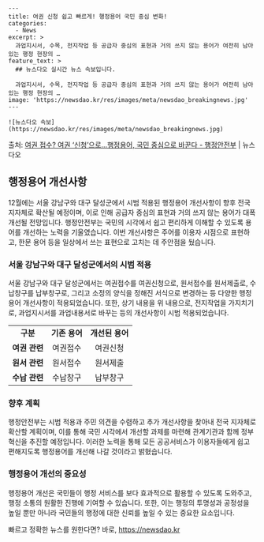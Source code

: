     ---
    title: 여권 신청 쉽고 빠르게! 행정용어 국민 중심 변화!
    categories:
      - News
    excerpt: >
      과업지시서, 수목, 전지작업 등 공급자 중심의 표현과 거의 쓰지 않는 용어가 여전히 남아 있는 행정 현장의 …
    feature_text: >
      ## 뉴스다오 실시간 뉴스 속보입니다.
    
      과업지시서, 수목, 전지작업 등 공급자 중심의 표현과 거의 쓰지 않는 용어가 여전히 남아 있는 행정 현장의 …
    image: 'https://newsdao.kr/res/images/meta/newsdao_breakingnews.jpg'
    ---
    
    ![뉴스다오 속보](https://newsdao.kr/res/images/meta/newsdao_breakingnews.jpg)

<p>출처: <a href="https://newsdao.kr/2690" rel="dofollow">여권 접수? 여권 ‘신청’으로…행정용어, 국민 중심으로 바꾼다 - 행정안전부</a> | 뉴스다오</p>

<h2 data-ke-size="size26">행정용어 개선사항</h2>

<p data-ke-size="size16">12월에는 서울 강남구와 대구 달성군에서 시범 적용된 행정용어 개선사항이 향후 전국 지자체로 확산될 예정이며, 이로 인해 공급자 중심의 표현과 거의 쓰지 않는 용어가 대폭 개선될 전망입니다. 행정안전부는 국민의 시각에서 쉽고 편리하게 이해할 수 있도록 용어를 개선하는 노력을 기울였습니다. 이번 개선사항은 주어를 이용자 시점으로 표현하고, 한문 용어 등을 일상에서 쓰는 표현으로 고치는 데 주안점을 뒀습니다.</p>

<h3 data-ke-size="size24">서울 강남구와 대구 달성군에서의 시범 적용</h3>

<p data-ke-size="size16">서울 강남구와 대구 달성군에서는 여권접수를 여권신청으로, 원서접수를 원서제출로, 수납창구를 납부창구로, 그리고 소정의 양식을 정해진 서식으로 변경하는 등 다양한 행정용어 개선사항이 적용되었습니다. 또한, 상기 내용을 위 내용으로, 전지작업을 가지치기로, 과업지시서를 과업내용서로 바꾸는 등의 개선사항이 시범 적용되었습니다.</p>

<table>
	<tr>
		<td style="text-align: center; height: 17px;"><b>구분</b></td>
		<td style="text-align: center; height: 17px;"><b>기존 용어</b></td>
		<td style="text-align: center; height: 17px;"><b>개선된 용어</b></td>
	</tr>
	<tr>
		<td style="text-align: center; height: 17px;"><b>여권 관련</b></td>
		<td style="text-align: center; height: 17px;">여권접수</td>
		<td style="text-align: center; height: 17px;">여권신청</td>
	</tr>
	<tr>
		<td style="text-align: center; height: 17px;"><b>원서 관련</b></td>
		<td style="text-align: center; height: 17px;">원서접수</td>
		<td style="text-align: center; height: 17px;">원서제출</td>
	</tr>
	<tr>
		<td style="text-align: center; height: 17px;"><b>수납 관련</b></td>
		<td style="text-align: center; height: 17px;">수납창구</td>
		<td style="text-align: center; height: 17px;">납부창구</td>
	</tr>
</table>

<h3 data-ke-size="size24">향후 계획</h3>

<p data-ke-size="size16">행정안전부는 시범 적용과 주민 의견을 수렴하고 추가 개선사항을 찾아내 전국 지자체로 확산할 계획이며, 이를 통해 국민 시각에서 개선할 과제를 마련해 관계기관과 함께 정부혁신을 추진할 예정입니다. 이러한 노력을 통해 모든 공공서비스가 이용자들에게 쉽고 편해지도록 행정용어를 개선해 나갈 것이라고 밝혔습니다.</p>

<h3 data-ke-size="size24">행정용어 개선의 중요성</h3>

<p data-ke-size="size16">행정용어 개선은 국민들이 행정 서비스를 보다 효과적으로 활용할 수 있도록 도와주고, 행정 소통의 원활한 진행에 기여할 수 있습니다. 또한, 이는 행정의 투명성과 공정성을 높일 뿐만 아니라 국민들의 행정에 대한 신뢰를 높일 수 있는 중요한 요소입니다.</p>
 

빠르고 정확한 뉴스를 원한다면? 바로, <a href="https://newsdao.kr" rel="dofollow">https://newsdao.kr</a>


    
